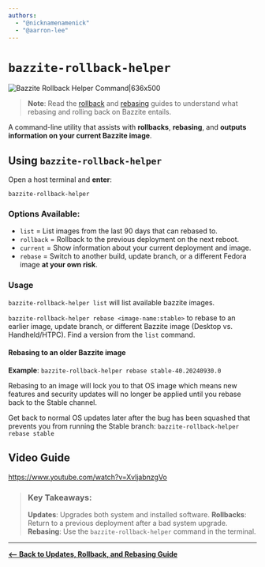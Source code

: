 ```yaml
---
authors:
  - "@nicknamenamenick"
  - "@aarron-lee"
---
```


<!-- ANCHOR: METADATA -->
<!--{"url_discourse": "https://universal-blue.discourse.group/docs?topic=2647", "fetched_at": "2024-09-03 16:43:17.164020+00:00"}-->
<!-- ANCHOR_END: METADATA -->

# `bazzite-rollback-helper`

![Bazzite Rollback Helper Command|636x500](../../img/Bazzite_Rollback_Helper_Command.png)

> **Note**: Read the [rollback](./rolling_back_system_updates.md) and [rebasing](./rebase_guide.md) guides to understand what rebasing and rolling back on Bazzite entails.

A command-line utility that assists with **rollbacks**, **rebasing**, and **outputs information on your current Bazzite image**.

## Using `bazzite-rollback-helper`
Open a host terminal and **enter**:

```command
bazzite-rollback-helper
```

### Options Available:

- `list` = List images from the last 90 days that can rebased to.
- `rollback` = Rollback to the previous deployment on the next reboot.
- `current` = Show information about your current deployment and image.
- `rebase` = Switch to another build, update branch, or a different Fedora image **at your own risk**.

### Usage

`bazzite-rollback-helper list` will list available bazzite images.

`bazzite-rollback-helper rebase <image-name:stable>` to rebase to an earlier image, update branch, or different Bazzite image (Desktop vs. Handheld/HTPC).  Find a version from the `list` command.

#### Rebasing to an older Bazzite image

**Example**: `bazzite-rollback-helper rebase stable-40.20240930.0`

Rebasing to an image will lock you to that OS image which means new features and security updates will no longer be applied until you rebase back to the Stable channel.

Get back to normal OS updates later after the bug has been squashed that prevents you from running the Stable branch:
`bazzite-rollback-helper rebase stable`

## Video Guide

https://www.youtube.com/watch?v=XvljabnzgVo

> ### Key Takeaways:
>
> **Updates**: Upgrades both system and installed software.
> **Rollbacks**: Return to a previous deployment after a bad system upgrade.
> **Rebasing**: Use the `bazzite-rollback-helper` command in the terminal.

<hr>

[**<-- Back to Updates, Rollback, and Rebasing Guide**](./index.md)
